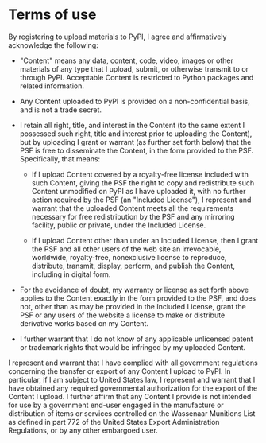 # Terms of use

By registering to upload materials to PyPI, I agree and affirmatively
acknowledge the following:

* "Content" means any data, content, code, video, images or other materials of
  any type that I upload, submit, or otherwise transmit to or through PyPI.
  Acceptable Content is restricted to Python packages and related information.

* Any Content uploaded to PyPI is provided on a non-confidential basis, and is
  not a trade secret.

* I retain all right, title, and interest in the Content (to the same extent I
  possessed such right, title and interest prior to uploading the Content), but
  by uploading I grant or warrant (as further set forth below) that the PSF is
  free to disseminate the Content, in the form provided to the PSF.
  Specifically, that means:

  * If I upload Content covered by a royalty-free license included with such
    Content, giving the PSF the right to copy and redistribute such Content
    unmodified on PyPI as I have uploaded it, with no further action required
    by the PSF (an "Included License"), I represent and warrant that the
    uploaded Content meets all the requirements necessary for free
    redistribution by the PSF and any mirroring facility, public or private,
    under the Included License.

  * If I upload Content other than under an Included License, then I grant the
    PSF and all other users of the web site an irrevocable, worldwide,
    royalty-free, nonexclusive license to reproduce, distribute, transmit,
    display, perform, and publish the Content, including in digital form.

* For the avoidance of doubt, my warranty or license as set forth above applies
  to the Content exactly in the form provided to the PSF, and does not, other
  than as may be provided in the Included License, grant the PSF or any users
  of the website a license to make or distribute derivative works based on my
  Content.

* I further warrant that I do not know of any applicable unlicensed patent or
  trademark rights that would be infringed by my uploaded Content.

I represent and warrant that I have complied with all government regulations
concerning the transfer or export of any Content I upload to PyPI.  In
particular, if I am subject to United States law, I represent and warrant that
I have obtained any required governmental authorization for the export of the
Content I upload. I further affirm that any Content I provide is not intended
for use by a government end-user engaged in the manufacture or distribution of
items or services controlled on the Wassenaar Munitions List as defined in part
772 of the United States Export Administration Regulations, or by any other
embargoed user.
